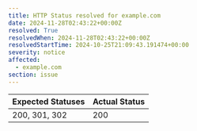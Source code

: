 ```yaml
---
title: HTTP Status resolved for example.com
date: 2024-11-28T02:43:22+00:00Z
resolved: True
resolvedWhen: 2024-11-28T02:43:22+00:00Z
resolvedStartTime: 2024-10-25T21:09:43.191474+00:00
severity: notice
affected:
  - example.com
section: issue
---
```


| Expected Statuses | Actual Status  |
|-------------------|----------------|
| 200, 301, 302 | 200 |
